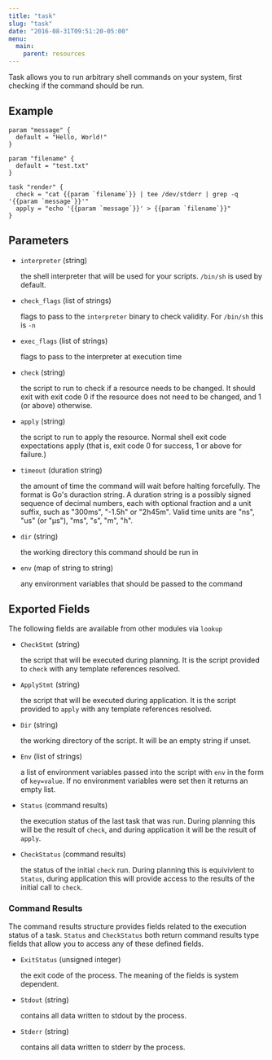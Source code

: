 ```yaml
---
title: "task"
slug: "task"
date: "2016-08-31T09:51:20-05:00"
menu:
  main:
    parent: resources
---
```



Task allows you to run arbitrary shell commands on your system, first
checking if the command should be run.


## Example

```hcl
param "message" {
  default = "Hello, World!"
}

param "filename" {
  default = "test.txt"
}

task "render" {
  check = "cat {{param `filename`}} | tee /dev/stderr | grep -q '{{param `message`}}'"
  apply = "echo '{{param `message`}}' > {{param `filename`}}"
}

```


## Parameters

- `interpreter` (string)

  the shell interpreter that will be used for your scripts. `/bin/sh` is
used by default.

- `check_flags` (list of strings)

  flags to pass to the `interpreter` binary to check validity. For
`/bin/sh` this is `-n`

- `exec_flags` (list of strings)

  flags to pass to the interpreter at execution time

- `check` (string)

  the script to run to check if a resource needs to be changed. It should
exit with exit code 0 if the resource does not need to be changed, and
1 (or above) otherwise.

- `apply` (string)

  the script to run to apply the resource. Normal shell exit code
expectations apply (that is, exit code 0 for success, 1 or above for
failure.)

- `timeout` (duration string)

  the amount of time the command will wait before halting forcefully. The
format is Go's duraction string. A duration string is a possibly signed
sequence of decimal numbers, each with optional fraction and a unit
suffix, such as "300ms", "-1.5h" or "2h45m". Valid time units are "ns",
"us" (or "µs"), "ms", "s", "m", "h".

- `dir` (string)

  the working directory this command should be run in

- `env` (map of string to string)

  any environment variables that should be passed to the command


## Exported Fields

The following fields are available from other modules via `lookup`

- `CheckStmt` (string)

  the script that will be executed during planning.  It is the script provided
  to `check` with any template references resolved.

- `ApplyStmt` (string)

  the script that will be executed during application.  It is the script
  provided to `apply` with any template references resolved.

- `Dir` (string)

  the working directory of the script.  It will be an empty string if unset.

- `Env` (list of strings)

  a list of environment variables passed into the script with `env` in the form
  of `key=value`. If no environment variables were set then it returns an empty
  list.

- `Status` (command results)

  the execution status of the last task that was run.  During planning this will
  be the result of `check`, and during application it will be the result of
  `apply`.

- `CheckStatus` (command results)

  the status of the initial `check` run.  During planning this is equivivlent to
  `Status`, during application this will provide access to the results of the
  initial call to `check`.

### Command Results

The command results structure provides fields related to the execution status of
a task.  `Status` and `CheckStatus` both return command results type fields that
allow you to access any of these defined fields.

- `ExitStatus` (unsigned integer)

  the exit code of the process. The meaning of the fields is system dependent.

- `Stdout` (string)

  contains all data written to stdout by the process.

- `Stderr` (string)

  contains all data written to stderr by the process.
